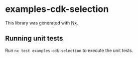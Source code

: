 # examples-cdk-selection

This library was generated with [Nx](https://nx.dev).

## Running unit tests

Run `nx test examples-cdk-selection` to execute the unit tests.
